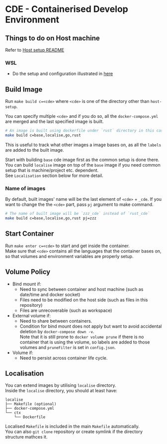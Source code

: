 # CDE - Containerised Develop Environment

## Things to do on Host machine
Refer to [Host setup README](./host-setup/README.md)

### WSL
- Do the setup and configuration illustrated in
  [here](https://github.com/Toraja/toybox/blob/master/windows/wsl/wsl.md)

## Build Image
Run `make build c=<cde>` where `<cde>` is one of the directory other than
`host-setup`.  

You can specify multiple `<cde>` and if you do so, all the `docker-compose.yml`
are merged and the last specified image is built.  
```sh
# An image is built using dockerfile under `rust` directory in this case.
make build c=base,localise,go,rust
```
This is useful to track what other images a image bases on, as all the `labels`
are added to the built image.

Start with building `base` cde image first as the common setup is done there.  
You can build `localise` image on top of the `base` image if you need common
setup that is machine/project etc. dependent.  
See `Localisation` section below for more detail.

### Name of images
By default, built images' name will be the last element of `<cde>` + `_cde`. If
you want to change the the `<cde>` part, pass `pj` argument to make command.
```sh
# The name of built image will be `zzz_cde` instead of `rust_cde`
make build c=base,localise,go,rust pj=zzz
```

## Start Container
Run `make enter c=<cde>` to start and get inside the container.  
Make sure that `<cde>` contains all the languages that the container bases on,
so that volumes and environment variables are properly setup.

## Volume Policy
- Bind mount if:
  - Need to sync between container and host machine (such as date/time and
    docker socket)
  - Files need to be modified on the host side (such as files in this repository)
  - Files are unrecoverable (such as workspace)
- External volume if:
  - Need to share between containers.
  - Condition for bind mount does not apply but want to avoid accidental
    deletion by `docker-compose down -v`.  
    Note that it is still prone to `docker volume prune` if there is no
    container that is using the volume, so labels are added to those volumes and
    `pruneFilter` is set in `config.json`.
- Volume if:
  - Need to persist across container life cycle.

## Localisation
You can extend images by utilising `localise` directory.  
Inside the `localise` directory, you should at least have:
```
localise
├── Makefile (optional)
├── docker-compose.yml
└── ctx
    └── Dockerfile
```

Localised `Makefile` is included in the main `Makefile` automatically.  
You can also `git clone` repository or create symlink if the directory structure
mathces it.
